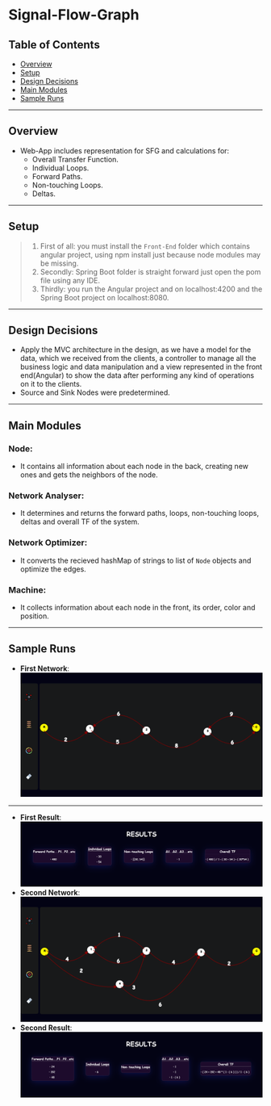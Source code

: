 # Signal-Flow-Graph
## Table of Contents
- [Overview](#Overview)
- [Setup](#Setup)
- [Design Decisions](#Design-Decisions)
- [Main Modules](#Main-Modules)
- [Sample Runs](#Sample-Runs)
---
## Overview
+ Web-App includes representation for SFG and calculations for:
  - Overall Transfer Function.
  - Individual Loops.
  - Forward Paths.
  - Non-touching Loops.
  - Deltas.
---
## Setup
> 1. First of all: you must install the `Front-End` folder which contains angular project, using npm install just because node modules may be missing. 
> 1. Secondly: Spring Boot folder is straight forward just open the pom file using any IDE.
> 1. Thirdly: you run the Angular project and on localhost:4200 and the Spring Boot project on localhost:8080.
---
## Design Decisions
+ Apply the MVC architecture in the design, as we have a model for the data, which we received from the clients, 
a controller to manage all the business logic and data manipulation and a view represented in the front end(Angular) to show the data after performing any kind of operations on it to the clients.
+ Source and Sink Nodes were predetermined.
---
## Main Modules
### Node:
  - It contains all information about each node in the back, creating new ones and gets the neighbors of the node.
### Network Analyser: 
  - It determines and returns the forward paths, loops, non-touching loops, deltas and overall TF of the system. 
### Network Optimizer:
  - It converts the recieved hashMap of strings to list of `Node` objects and optimize the edges.
### Machine: 
  - It collects information about each node in the front, its order, color and position.
---
## Sample Runs
+ **First Network**:
![image](https://raw.githubusercontent.com/Deffo0/Signal-Flow-Graph/main/Sample-Runs/Run1.1.png?token=GHSAT0AAAAAABOS2XDBHJAPNAFWON2ZJUDWYTKYBTQ)
---
+ **First Result**:
![image](https://raw.githubusercontent.com/Deffo0/Signal-Flow-Graph/main/Sample-Runs/Run1.2.png?token=GHSAT0AAAAAABOS2XDAK4TMRK6DQV2YR7QMYTKYDVA)
+ **Second Network**:
![image](https://raw.githubusercontent.com/Deffo0/Signal-Flow-Graph/main/Sample-Runs/Run2.1.png?token=GHSAT0AAAAAABOS2XDBYDVXHLU6RE3RCFS2YTKYENA)
+ **Second Result**:
![image](https://raw.githubusercontent.com/Deffo0/Signal-Flow-Graph/main/Sample-Runs/Run2.2.png?token=GHSAT0AAAAAABOS2XDAAIYJMOBYK3BH64LYYTKYFCA)
